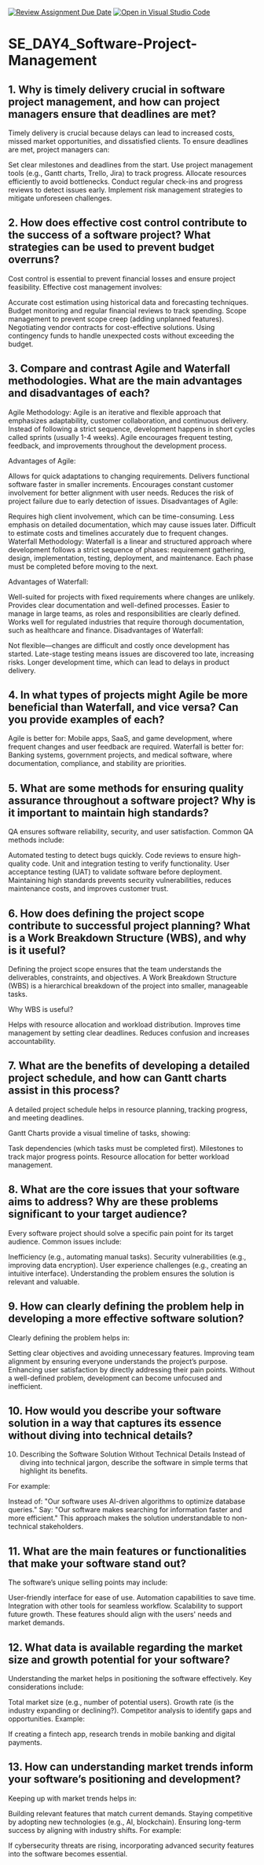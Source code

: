 [![Review Assignment Due Date](https://classroom.github.com/assets/deadline-readme-button-22041afd0340ce965d47ae6ef1cefeee28c7c493a6346c4f15d667ab976d596c.svg)](https://classroom.github.com/a/9pw6JKcu)
[![Open in Visual Studio Code](https://classroom.github.com/assets/open-in-vscode-2e0aaae1b6195c2367325f4f02e2d04e9abb55f0b24a779b69b11b9e10269abc.svg)](https://classroom.github.com/online_ide?assignment_repo_id=18589835&assignment_repo_type=AssignmentRepo)
# SE_DAY4_Software-Project-Management
## 1. Why is timely delivery crucial in software project management, and how can project managers ensure that deadlines are met?
Timely delivery is crucial because delays can lead to increased costs, missed market opportunities, and dissatisfied clients. To ensure deadlines are met, project managers can:

Set clear milestones and deadlines from the start.
Use project management tools (e.g., Gantt charts, Trello, Jira) to track progress.
Allocate resources efficiently to avoid bottlenecks.
Conduct regular check-ins and progress reviews to detect issues early.
Implement risk management strategies to mitigate unforeseen challenges.
## 2. How does effective cost control contribute to the success of a software project? What strategies can be used to prevent budget overruns?
Cost control is essential to prevent financial losses and ensure project feasibility. Effective cost management involves:

Accurate cost estimation using historical data and forecasting techniques.
Budget monitoring and regular financial reviews to track spending.
Scope management to prevent scope creep (adding unplanned features).
Negotiating vendor contracts for cost-effective solutions.
Using contingency funds to handle unexpected costs without exceeding the budget.
## 3. Compare and contrast Agile and Waterfall methodologies. What are the main advantages and disadvantages of each?
Agile Methodology:
Agile is an iterative and flexible approach that emphasizes adaptability, customer collaboration, and continuous delivery. Instead of following a strict sequence, development happens in short cycles called sprints (usually 1-4 weeks). Agile encourages frequent testing, feedback, and improvements throughout the development process.

Advantages of Agile:

Allows for quick adaptations to changing requirements.
Delivers functional software faster in smaller increments.
Encourages constant customer involvement for better alignment with user needs.
Reduces the risk of project failure due to early detection of issues.
Disadvantages of Agile:

Requires high client involvement, which can be time-consuming.
Less emphasis on detailed documentation, which may cause issues later.
Difficult to estimate costs and timelines accurately due to frequent changes.
Waterfall Methodology:
Waterfall is a linear and structured approach where development follows a strict sequence of phases: requirement gathering, design, implementation, testing, deployment, and maintenance. Each phase must be completed before moving to the next.

Advantages of Waterfall:

Well-suited for projects with fixed requirements where changes are unlikely.
Provides clear documentation and well-defined processes.
Easier to manage in large teams, as roles and responsibilities are clearly defined.
Works well for regulated industries that require thorough documentation, such as healthcare and finance.
Disadvantages of Waterfall:

Not flexible—changes are difficult and costly once development has started.
Late-stage testing means issues are discovered too late, increasing risks.
Longer development time, which can lead to delays in product delivery.
## 4. In what types of projects might Agile be more beneficial than Waterfall, and vice versa? Can you provide examples of each?
Agile is better for: Mobile apps, SaaS, and game development, where frequent changes and user feedback are required.
Waterfall is better for: Banking systems, government projects, and medical software, where documentation, compliance, and stability are priorities.
## 5. What are some methods for ensuring quality assurance throughout a software project? Why is it important to maintain high standards?

QA ensures software reliability, security, and user satisfaction. Common QA methods include:

Automated testing to detect bugs quickly.
Code reviews to ensure high-quality code.
Unit and integration testing to verify functionality.
User acceptance testing (UAT) to validate software before deployment.
Maintaining high standards prevents security vulnerabilities, reduces maintenance costs, and improves customer trust.
## 6. How does defining the project scope contribute to successful project planning? What is a Work Breakdown Structure (WBS), and why is it useful?

Defining the project scope ensures that the team understands the deliverables, constraints, and objectives. A Work Breakdown Structure (WBS) is a hierarchical breakdown of the project into smaller, manageable tasks.

Why WBS is useful?

Helps with resource allocation and workload distribution.
Improves time management by setting clear deadlines.
Reduces confusion and increases accountability.

## 7. What are the benefits of developing a detailed project schedule, and how can Gantt charts assist in this process?

A detailed project schedule helps in resource planning, tracking progress, and meeting deadlines.

Gantt Charts provide a visual timeline of tasks, showing:

Task dependencies (which tasks must be completed first).
Milestones to track major progress points.
Resource allocation for better workload management.

## 8. What are the core issues that your software aims to address? Why are these problems significant to your target audience?
Every software project should solve a specific pain point for its target audience. Common issues include:

Inefficiency (e.g., automating manual tasks).
Security vulnerabilities (e.g., improving data encryption).
User experience challenges (e.g., creating an intuitive interface).
Understanding the problem ensures the solution is relevant and valuable.
## 9. How can clearly defining the problem help in developing a more effective software solution?
Clearly defining the problem helps in:

Setting clear objectives and avoiding unnecessary features.
Improving team alignment by ensuring everyone understands the project’s purpose.
Enhancing user satisfaction by directly addressing their pain points.
Without a well-defined problem, development can become unfocused and inefficient.
## 10. How would you describe your software solution in a way that captures its essence without diving into technical details?
10. Describing the Software Solution Without Technical Details
Instead of diving into technical jargon, describe the software in simple terms that highlight its benefits.

For example:

Instead of: "Our software uses AI-driven algorithms to optimize database queries."
Say: "Our software makes searching for information faster and more efficient."
This approach makes the solution understandable to non-technical stakeholders.
## 11. What are the main features or functionalities that make your software stand out?
The software’s unique selling points may include:

User-friendly interface for ease of use.
Automation capabilities to save time.
Integration with other tools for seamless workflow.
Scalability to support future growth.
These features should align with the users' needs and market demands.
## 12. What data is available regarding the market size and growth potential for your software?
Understanding the market helps in positioning the software effectively. Key considerations include:

Total market size (e.g., number of potential users).
Growth rate (is the industry expanding or declining?).
Competitor analysis to identify gaps and opportunities.
Example:

If creating a fintech app, research trends in mobile banking and digital payments.
## 13. How can understanding market trends inform your software’s positioning and development?
Keeping up with market trends helps in:

Building relevant features that match current demands.
Staying competitive by adopting new technologies (e.g., AI, blockchain).
Ensuring long-term success by aligning with industry shifts.
For example:

If cybersecurity threats are rising, incorporating advanced security features into the software becomes essential.
